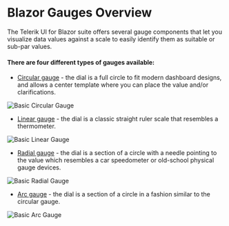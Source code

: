
# Blazor Gauges Overview

The Telerik UI for Blazor suite offers several gauge components that let you visualize data values against a scale to easily identify them as suitable or sub-par values.

#### There are four different types of gauges available:

* [Circular gauge](slug:circular-gauge-overview) - the dial is a full circle to fit modern dashboard designs, and allows a center template where you can place the value and/or clarifications.

![Basic Circular Gauge](circular/images/basic-circular-gauge.png)

* [Linear gauge](slug:linear-gauge-overview) - the dial is a classic straight ruler scale that resembles a thermometer.

![Basic Linear Gauge](linear/images/basic-linear-gauge.png)

* [Radial gauge](slug:radial-gauge-overview) - the dial is a section of a circle with a needle pointing to the value which resembles a car speedometer or old-school physical gauge devices.

![Basic Radial Gauge](radial/images/basic-radial-gauge.png)

* [Arc gauge](slug:arc-gauge-overview) - the dial is a section of a circle in a fashion similar to the circular gauge.

![Basic Arc Gauge](arc/images/basic-arc-gauge.png)

